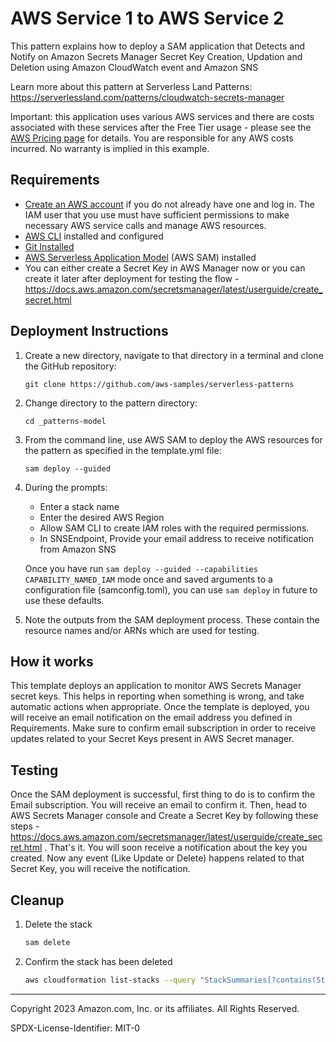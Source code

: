 # AWS Service 1 to AWS Service 2

This pattern explains how to deploy a SAM application that Detects and Notify on Amazon Secrets Manager Secret Key Creation, Updation and Deletion using Amazon CloudWatch event and Amazon SNS

Learn more about this pattern at Serverless Land Patterns: https://serverlessland.com/patterns/cloudwatch-secrets-manager

Important: this application uses various AWS services and there are costs associated with these services after the Free Tier usage - please see the [AWS Pricing page](https://aws.amazon.com/pricing/) for details. You are responsible for any AWS costs incurred. No warranty is implied in this example.

## Requirements

* [Create an AWS account](https://portal.aws.amazon.com/gp/aws/developer/registration/index.html) if you do not already have one and log in. The IAM user that you use must have sufficient permissions to make necessary AWS service calls and manage AWS resources.
* [AWS CLI](https://docs.aws.amazon.com/cli/latest/userguide/install-cliv2.html) installed and configured
* [Git Installed](https://git-scm.com/book/en/v2/Getting-Started-Installing-Git)
* [AWS Serverless Application Model](https://docs.aws.amazon.com/serverless-application-model/latest/developerguide/serverless-sam-cli-install.html) (AWS SAM) installed
* You can either create a Secret Key in AWS Manager now or you can create it later after deployment for testing the flow - https://docs.aws.amazon.com/secretsmanager/latest/userguide/create_secret.html

## Deployment Instructions

1. Create a new directory, navigate to that directory in a terminal and clone the GitHub repository:
    ``` 
    git clone https://github.com/aws-samples/serverless-patterns
    ```
1. Change directory to the pattern directory:
    ```
    cd _patterns-model
    ```
1. From the command line, use AWS SAM to deploy the AWS resources for the pattern as specified in the template.yml file:
    ```
    sam deploy --guided
    ```
1. During the prompts:
    * Enter a stack name
    * Enter the desired AWS Region
    * Allow SAM CLI to create IAM roles with the required permissions.
    * In SNSEndpoint, Provide your email address to receive notification from Amazon SNS

    Once you have run `sam deploy --guided --capabilities CAPABILITY_NAMED_IAM` mode once and saved arguments to a configuration file (samconfig.toml), you can use `sam deploy` in future to use these defaults.

1. Note the outputs from the SAM deployment process. These contain the resource names and/or ARNs which are used for testing.

## How it works

This template deploys an application to monitor AWS Secrets Manager secret keys. This helps in reporting when something is wrong, and take automatic actions when appropriate. Once the template is deployed, you will receive an email notification on the email address you defined in Requirements. Make sure to confirm email subscription in order to receive updates related to your Secret Keys present in AWS Secret manager.

## Testing

Once the SAM deployment is successful, first thing to do is to confirm the Email subscription. You will receive an email to confirm it.  Then, head to AWS Secrets Manager console and Create a Secret Key by following these steps - https://docs.aws.amazon.com/secretsmanager/latest/userguide/create_secret.html . That's it. You will soon receive a notification about the key you created. Now any event (Like Update or Delete) happens related to that Secret Key, you will receive the notification.

## Cleanup
 
1. Delete the stack
    ```bash
    sam delete
    ```
1. Confirm the stack has been deleted
    ```bash
    aws cloudformation list-stacks --query "StackSummaries[?contains(StackName,'STACK_NAME')].StackStatus"
    ```
----
Copyright 2023 Amazon.com, Inc. or its affiliates. All Rights Reserved.

SPDX-License-Identifier: MIT-0
